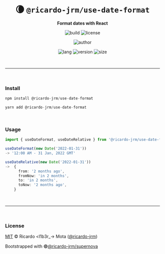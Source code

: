 <div align="center">

# 🌘 `@ricardo-jrm/use-date-format`

<b>Format dates with React</b>

![build](https://img.shields.io/github/workflow/status/ricardo-jrm/use-date-format/Continuous%20Integration?style=for-the-badge)
![license](https://img.shields.io/github/license/ricardo-jrm/use-date-format?style=for-the-badge)

![author](<https://img.shields.io/badge/Author-Ricardo%20%3Cl1b3r__--%3E%20Mota%20(%40ricardo--jrm)-orange?style=for-the-badge>)

![lang](https://img.shields.io/github/languages/top/ricardo-jrm/use-date-format?style=for-the-badge)
![version](https://img.shields.io/npm/v/@ricardo-jrm/use-date-format?style=for-the-badge)
![size](https://img.shields.io/bundlephobia/min/@ricardo-jrm/use-date-format?style=for-the-badge)

</div>

<br />

---

<br />

### <b>Install</b>

```ts
npm install @ricardo-jrm/use-date-format

yarn add @ricardo-jrm/use-date-format
```

<br />

### <b>Usage</b>

```ts
import { useDateFormat, useDateRelative } from '@ricardo-jrm/use-date-format';

useDateFormat(new Date('2022-01-31'))
-> '12:00 AM - 31 Jan, 2022 GMT'

useDateRelative(new Date('2022-01-31'))
->  {
      from: '2 months ago',
      fromNow: 'in 2 months',
      to: 'in 2 months',
      toNow: '2 months ago',
    }
```

<br />

---

<br />

### <b>License</b>

[MIT](https://github.com/ricardo-jrm/use-date-format/blob/main/LICENSE) © Ricardo <l1b3r\_-> Mota ([@ricardo-jrm](https://github.com/ricardo-jrm))

Bootstrapped with 🟣[@ricardo-jrm/supernova](https://github.com/ricardo-jrm/supernova)

<br />
